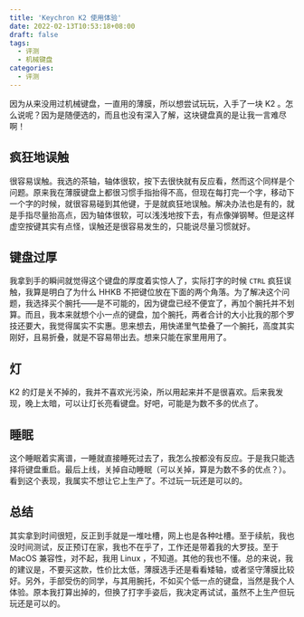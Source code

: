 ```yaml
---
title: 'Keychron K2 使用体验'
date: 2022-02-13T10:53:18+08:00
draft: false
tags:
  - 评测
  - 机械键盘
categories:
  - 评测
---
```


因为从来没用过机械键盘，一直用的薄膜，所以想尝试玩玩，入手了一块 K2 。怎么说呢？因为是随便选的，而且也没有深入了解，这块键盘真的是让我一言难尽啊！

## 疯狂地误触

很容易误触。我选的茶轴，轴体很软，按下去很快就有反应看，然而这个同样是个问题。原来我在薄膜键盘上都很习惯手指抬得不高，但现在每打完一个字，移动下一个字的时候，就很容易碰到其他键，于是就疯狂地误触。解决办法也是有的，就是手指尽量抬高点，因为轴体很软，可以浅浅地按下去，有点像弹钢琴。但是这样虚空按键其实有点怪，误触还是很容易发生的，只能说尽量习惯就好。

## 键盘过厚

我拿到手的瞬间就觉得这个键盘的厚度着实惊人了，实际打字的时候 `CTRL` 疯狂误触，我算是明白了为什么 HHKB 不把键位放在下面的两个角落。为了解决这个问题，我选择买个腕托——是不可能的，因为键盘已经不便宜了，再加个腕托并不划算。而且，我本来就想个小一点的键盘，加个腕托，两者合计的大小比我的那个罗技还要大，我觉得属实不实惠。思来想去，用快递里气垫叠了一个腕托，高度其实刚好，且易折叠，就是不容易带出去。想来只能在家里用用了。

## 灯

K2 的灯是关不掉的，我并不喜欢光污染，所以用起来并不是很喜欢。后来我发现，晚上太暗，可以让灯长亮看键盘。好吧，可能是为数不多的优点了。

## 睡眠

这个睡眠着实离谱，一睡就直接睡死过去了，我怎么按都没有反应。于是我只能选择将键盘重启。最后上线，关掉自动睡眠（可以关掉，算是为数不多的优点？）。看到这个表现，我属实不想让它上生产了。不过玩一玩还是可以的。

## 总结

其实拿到时间很短，反正到手就是一堆吐槽，网上也是各种吐槽。至于续航，我也没时间测试，反正预订在家，我也不在乎了，工作还是带着我的大罗技。至于 MacOS 兼容性，对不起，我用 Linux ，不知道。其他的我也不懂。总的来说，我的建议是，不要买这款，性价比太低，薄膜选手还是看看矮轴，或者坚守薄膜比较好。另外，手部受伤的同学，与其用腕托，不如买个低一点的键盘，当然是我个人体验。原本我打算出掉的，但换了打字手姿后，我决定再试试，虽然不上生产但玩玩还是可以的。

